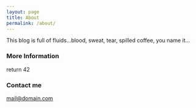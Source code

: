 ```yaml
---
layout: page
title: About
permalink: /about/
---
```


This blog is full of fluids...blood, sweat, tear, spilled coffee, you name it...

### More Information

return 42

### Contact me

[mail@domain.com](mailto:email@domain.com)
